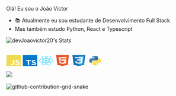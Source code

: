   Olá! Eu sou o João Victor


- 📚 Atualmente eu sou estudante de Desenvolvimento Full Stack
- Mas também estudo Python, React e Typescript


![devJoaovictor20's Stats](https://github-readme-stats.vercel.app/api?username=devJoaovictor20&theme=dracula&show_icons=true&hide_border=true&count_private=true)

  <div style="display: inline_block"><br>
  <img align="center" alt="Joao-Js" height="30" width="40" src="https://raw.githubusercontent.com/devicons/devicon/master/icons/javascript/javascript-plain.svg">
  <img align="center" alt="Joao-Ts" height="30" width="40" src="https://raw.githubusercontent.com/devicons/devicon/master/icons/typescript/typescript-plain.svg">
  <img align="center" alt="Joao-React" height="30" width="40" src="https://raw.githubusercontent.com/devicons/devicon/master/icons/react/react-original.svg">
  <img align="center" alt="Joao-HTML" height="30" width="40" src="https://raw.githubusercontent.com/devicons/devicon/master/icons/html5/html5-original.svg">
  <img align="center" alt="Joao-CSS" height="30" width="40" src="https://raw.githubusercontent.com/devicons/devicon/master/icons/css3/css3-original.svg">
  <img align="center" alt="Joao-Python" height="30" width="40" src="https://raw.githubusercontent.com/devicons/devicon/master/icons/python/python-original.svg">
</div>



<a href="https://www.linkedin.com/in/joão-victor-silva-barboza-b38254225" target="_blank"><img src="https://img.shields.io/badge/-LinkedIn-%230077B5?style=for-the-badge&logo=linkedin&logoColor=white" target="_blank"></a>


 ![github-contribution-grid-snake](https://github.com/DevJoaovictor20/cobrinha.yml/assets/147098427/73393a7a-e081-48d7-a968-64708768fe2b)
